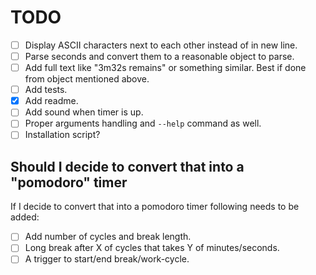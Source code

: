 # TODO

- [ ] Display ASCII characters next to each other instead of in new line.
- [ ] Parse seconds and convert them to a reasonable object to parse.
- [ ] Add full text like "3m32s remains" or something similar. Best if done from object mentioned above.
- [ ] Add tests.
- [x] Add readme.
- [ ] Add sound when timer is up.
- [ ] Proper arguments handling and `--help` command as well.
- [ ] Installation script?

## Should I decide to convert that into a "pomodoro" timer

If I decide to convert that into a pomodoro timer following needs to be added:
- [ ] Add number of cycles and break length.
- [ ] Long break after X of cycles that takes Y of minutes/seconds.
- [ ] A trigger to start/end break/work-cycle.
